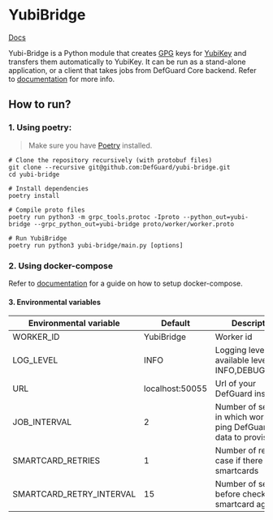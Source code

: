 # YubiBridge

[Docs](https://defguard.gitbook.io/defguard/enterprise-features/yubikey-provisioning)

Yubi-Bridge is a Python module that creates [GPG](https://gnupg.org/) keys for
[YubiKey](https://www.yubico.com/products/) and transfers them automatically to YubiKey.
It can be run as a stand-alone application, or a client that takes jobs from DefGuard Core backend.
Refer to [documentation](https://defguard.gitbook.io/defguard/enterprise-features/yubikey-provisioning) for more info.

## How to run?

### 1. Using poetry:

> Make sure you have [Poetry](https://python-poetry.org/) installed.

```
# Clone the repository recursively (with protobuf files)
git clone --recursive git@github.com:DefGuard/yubi-bridge.git
cd yubi-bridge

# Install dependencies
poetry install

# Compile proto files
poetry run python3 -m grpc_tools.protoc -Iproto --python_out=yubi-bridge --grpc_python_out=yubi-bridge proto/worker/worker.proto

# Run YubiBridge
poetry run python3 yubi-bridge/main.py [options]
```

### 2. Using docker-compose

Refer to [documentation](https://defguard.gitbook.io/defguard/enterprise-features/yubikey-provisioning#as-a-defguard-client)
for a guide on how to setup docker-compose.

#### 3. Environmental variables

| Environmental variable        | Default             | Description                                                                |
| ----------------------------- | ------------------- | -------------------------------------------------------------------------- |
| WORKER_ID                     | YubiBridge          | Worker id                                                                  |
| LOG_LEVEL                     | INFO                | Logging level, available levels are:    INFO,DEBUG,ERROR                   |
| URL                           | localhost:50055     | Url of your DefGuard instance                                              |
| JOB_INTERVAL                  | 2                   | Number of seconds in which worker ping DefGuard for data to provision      |
| SMARTCARD_RETRIES             | 1                   | Number of retries in case if there are no smartcards                       |
| SMARTCARD_RETRY_INTERVAL      | 15                  | Number of seconds before checking for smartcard again                      |
